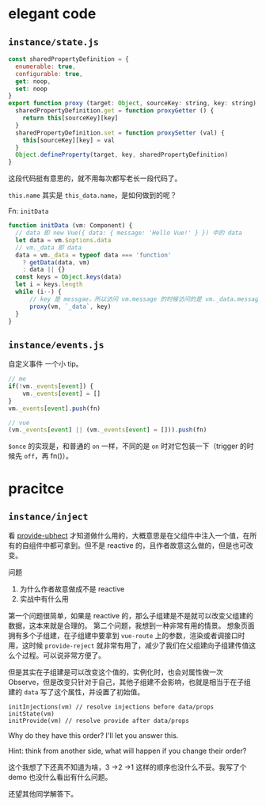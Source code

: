 # elegant code

## `instance/state.js`

```js
const sharedPropertyDefinition = {
  enumerable: true,
  configurable: true,
  get: noop,
  set: noop
}
export function proxy (target: Object, sourceKey: string, key: string) {
  sharedPropertyDefinition.get = function proxyGetter () {
    return this[sourceKey][key]
  }
  sharedPropertyDefinition.set = function proxySetter (val) {
    this[sourceKey][key] = val
  }
  Object.defineProperty(target, key, sharedPropertyDefinition)
}
```

这段代码挺有意思的，就不用每次都写老长一段代码了。

`this.name` 其实是 `this_data.name`，是如何做到的呢？

Fn: `initData`

```js
function initData (vm: Component) {
  // data 即 new Vue({ data: { message: 'Hello Vue!' } }) 中的 data
  let data = vm.$options.data
  // vm._data 即 data
  data = vm._data = typeof data === 'function'
    ? getData(data, vm)
    : data || {}
  const keys = Object.keys(data)
  let i = keys.length
  while (i--) {
      // key 是 messgae，所以访问 vm.message 的时候访问的是 vm._data.message(看 `proxy` 中的 `get`)
      proxy(vm, `_data`, key)
  }
}
```


## `instance/events.js`

自定义事件
一个小 tip。

```js
// me
if(!vm._events[event]) {
    vm._events[event] = []
}
vm._events[event].push(fn)

// vue
(vm._events[event] || (vm._events[event] = [])).push(fn)
```

`$once` 的实现是，和普通的 `on` 一样，不同的是 `on` 时对它包装一下（trigger 的时候先 `off`，再 fn()）。

# pracitce

## `instance/inject`

看 [provide-ubhect](https://vuejs.org/v2/api/#provide-inject) 才知道做什么用的，大概意思是在父组件中注入一个值，在所有的自组件中都可拿到。但不是 reactive 的，且作者故意这么做的，但是也可改变。

问题

1. 为什么作者故意做成不是 reactive
2. 实战中有什么用

第一个问题很简单，如果是 reactive 的，那么子组建是不是就可以改变父组建的数据，这本来就是合理的。
第二个问题，我想到一种非常有用的情景。
想象页面拥有多个子组建，在子组建中要拿到 `vue-route` 上的参数，渲染或者调接口时用，这时候 `provide-reject` 就非常有用了，减少了我们在父组建向子组建传值这么个过程。可以说非常方便了。

但是其实在子组建是可以改变这个值的，实例化时，也会对属性做一次 Observe，但是改变只针对于自己，其他子组建不会影响，也就是相当于在子组建的 `data` 写了这个属性，并设置了初始值。

```
initInjections(vm) // resolve injections before data/props
initState(vm)
initProvide(vm) // resolve provide after data/props
```

Why do they have this order? I'll let you answer this.

Hint: think from another side, what will happen if you change their order?

这个我想了下还真不知道为啥，3 ->2 ->1 这样的顺序也没什么不妥。我写了个 demo 也没什么看出有什么问题。

还望其他同学解答下。